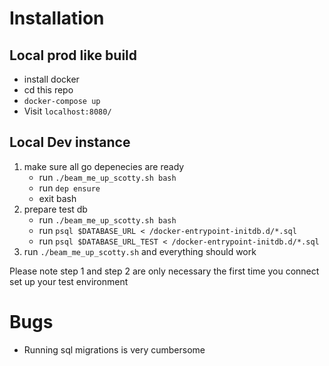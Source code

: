 # Installation
## Local prod like build
* install docker
* cd this repo
* `docker-compose up`
* Visit `localhost:8080/`

## Local Dev instance
1. make sure all go depenecies are ready
	* run `./beam_me_up_scotty.sh bash`
	* run `dep ensure`
	* exit bash
2. prepare test db
	* run `./beam_me_up_scotty.sh bash`
	* run `psql $DATABASE_URL < /docker-entrypoint-initdb.d/*.sql`
	* run `psql $DATABASE_URL_TEST < /docker-entrypoint-initdb.d/*.sql`
3. run `./beam_me_up_scotty.sh` and everything should work

Please note step 1 and step 2 are only necessary the first time you connect set up your test environment

# Bugs
* Running sql migrations is very cumbersome
